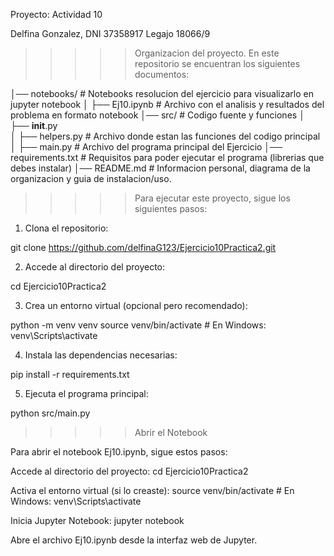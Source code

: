 Proyecto: Actividad 10

Delfina Gonzalez, DNI 37358917 Legajo 18066/9

>>>>> Organizacion del proyecto. En este repositorio se encuentran los siguientes documentos:

│── notebooks/          # Notebooks resolucion del ejercicio para visualizarlo en jupyter notebook
│      ├── Ej10.ipynb        # Archivo con el analisis y resultados del problema en formato notebook
│── src/                # Codigo fuente y funciones
│      ├── __init__.py       
│      ├── helpers.py      # Archivo donde estan las funciones del codigo principal
│      ├── main.py         # Archivo del programa principal del Ejercicio
│── requirements.txt    # Requisitos para poder ejecutar el programa (librerias que debes instalar)
│── README.md           # Informacion personal, diagrama de la organizacion y guia de instalacion/uso.

>>>>> Para ejecutar este proyecto, sigue los siguientes pasos:

1) Clona el repositorio:

git clone https://github.com/delfinaG123/Ejercicio10Practica2.git

2) Accede al directorio del proyecto:

cd Ejercicio10Practica2

3) Crea un entorno virtual (opcional pero recomendado):

python -m venv venv
source venv/bin/activate  # En Windows: venv\Scripts\activate

4) Instala las dependencias necesarias:

pip install -r requirements.txt

5) Ejecuta el programa principal:

python src/main.py

>>>>> Abrir el Notebook

Para abrir el notebook Ej10.ipynb, sigue estos pasos:

Accede al directorio del proyecto: cd Ejercicio10Practica2

Activa el entorno virtual (si lo creaste): source venv/bin/activate  # En Windows: venv\Scripts\activate

Inicia Jupyter Notebook: jupyter notebook

Abre el archivo Ej10.ipynb desde la interfaz web de Jupyter.
